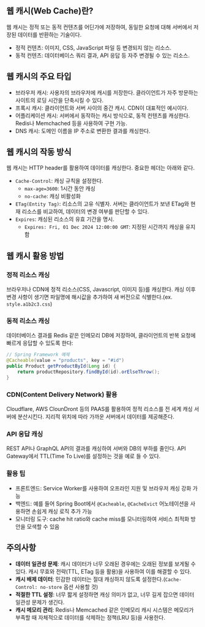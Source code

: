 ## 웹 캐시(Web Cache)란?

웹 캐시는 정적 또는 동적 컨텐츠를 어딘가에 저장하여, 동일한 요청에 대해 서버에서 저장된 데이터를 반환하는 기술이다.
- 정적 컨텐츠: 이미지, CSS, JavaScript 파일 등 변경되지 않는 리소스.
- 동적 컨텐츠: 데이터베이스 쿼리 결과, API 응답 등 자주 변경될 수 있는 리소스.

## 웹 캐시의 주요 타입

- 브라우저 캐시: 사용자의 브라우저에 캐시를 저장한다. 클라이언트가 자주 방문하는 사이트의 로딩 시간을 단축시킬 수 있다.
- 프록시 캐시: 클라이언트와 서버 사이의 중간 캐시. CDN이 대표적인 예시이다.
- 어플리케이션 캐시: 서버에서 동작하는 캐시 방식으로, 동적 컨텐츠를 캐싱한다. Redis나 Memchached 등을 사용하여 구현 가능.
- DNS 캐시: 도메인 이름을 IP 주소로 변환한 결과를 캐싱한다.

## 웹 캐시의 작동 방식

웹 캐시는 HTTP header를 활용하여 데이터를 캐싱한다. 중요한 헤더는 아래와 같다.
- `Cache-Control`: 캐싱 규칙을 설정한다.
  - `max-age=3600`: 1시간 동안 캐싱
  - `no-cache`: 캐싱 비활성화
- `ETag(Entity Tag)`: 리소스의 고유 식별자. 서버는 클라이언트가 보낸 ETag와 현재 리소스를 비교하여, 데이터의 변경 여부를 판단할 수 있다.
- `Expires`: 캐싱된 리소스의 유효 기간을 명시. 
  - `Expires: Fri, 01 Dec 2024 12:00:00 GMT`: 지정된 시간까지 캐싱을 유지함

## 웹 캐시 활용 방법

### 정적 리소스 캐싱

브라우저나 CDN에 정적 리소스(CSS, Javascript, 이미지 등)를 캐싱한다. 캐싱 이후 변경 사항이 생기면 파일명에 해시값을 추가하여 새 버전으로 식별한다.(ex. `style.a1b2c3.css`)

### 동적 리소스 캐싱

데이터베이스 결과를 Redis 같은 인메모리 DB에 저장하여, 클라이언트의 반복 요청에 빠르게 응답할 수 있도록 한다:
```java
// Spring Framework 예제
@Cacheable(value = "products", key = "#id")
public Product getProductById(Long id) {
    return productRepository.findById(id).orElseThrow();
}
```

### CDN(Content Delivery Network) 활용

Cloudflare, AWS ClounDront 등의 PAAS를 활용하여 정적 리소스를 전 세계 캐싱 서버에 분산시킨다. 지리적 위치에 따라 가까운 서버에서 데이터를 제공해준다.

### API 응답 캐싱

REST API나 GraphQL API의 결과를 캐싱하여 서버와 DB의 부하를 줄인다. API Gateway에서 TTL(Time To Live)를 설정하는 것을 예로 들 수 있다.

### 활용 팁
- 프론트엔드: Service Worker를 사용하여 오프라인 지원 및 브라우저 캐싱 강화 가능
- 백엔드: 예를 들어 Spring Boot에서 `@Cacheable`, `@CacheEvict` 어노테이션을 사용하면 손쉽게 캐싱 로직 추가 가능
- 모니터링 도구: cache hit ratio와 cache miss를 모니터링하여 서비스 최적화 방안을 모색할 수 있음

## 주의사항

- **데이터 일관성 문제**: 캐시 데이터가 너무 오래된 경우에는 오래된 정보를 보게될 수 있다. 캐시 무효와 전략(TTL, ETag 등을 활용)을 사용하여 이를 해결할 수 있다.
- **캐시 배제 데이터**: 민감한 데이터는 절대 캐싱하지 않도록 설정한다.(`Cache-Control: no-store` 옵션 사용할 것)
- **적절한 TTL 설정**: 너무 짧게 설정하면 캐싱 의미가 없고, 너무 길게 잡으면 데이터 일관성 문제가 생긴다.
- **캐시 메모리 관리**: Redis나 Memcached 같은 인메모리 캐시 시스템은 메모리가 부족할 때 자체적으로 데이터를 삭제하는 정책(LRU 등)을 사용한다.
